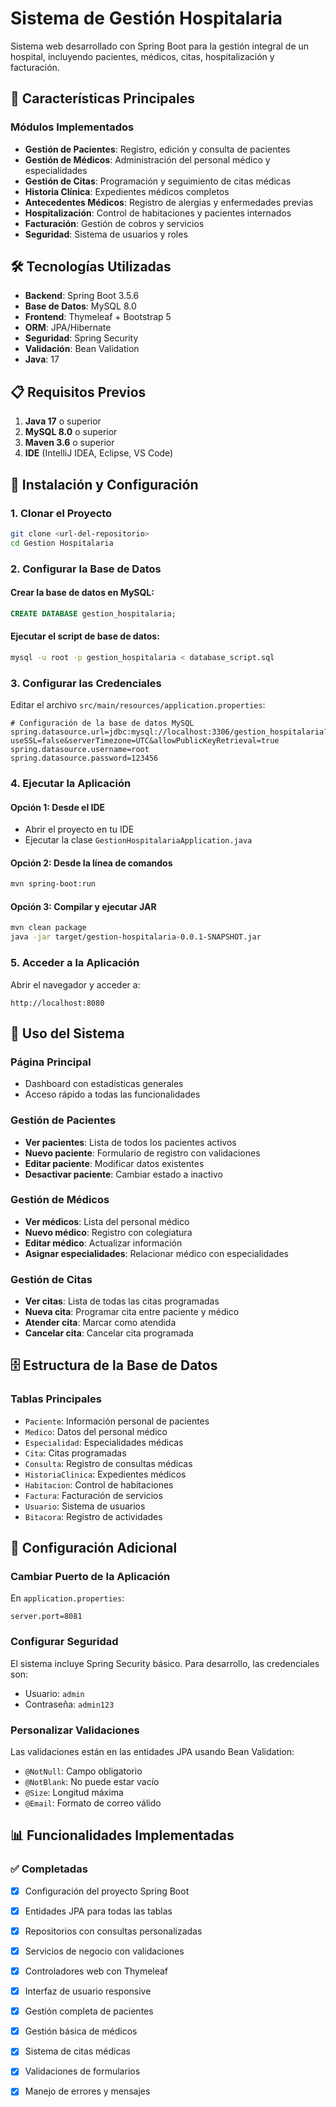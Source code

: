 # Sistema de Gestión Hospitalaria

Sistema web desarrollado con Spring Boot para la gestión integral de un hospital, incluyendo pacientes, médicos, citas, hospitalización y facturación.

## 🏥 Características Principales

### Módulos Implementados
- **Gestión de Pacientes**: Registro, edición y consulta de pacientes
- **Gestión de Médicos**: Administración del personal médico y especialidades
- **Gestión de Citas**: Programación y seguimiento de citas médicas
- **Historia Clínica**: Expedientes médicos completos
- **Antecedentes Médicos**: Registro de alergias y enfermedades previas
- **Hospitalización**: Control de habitaciones y pacientes internados
- **Facturación**: Gestión de cobros y servicios
- **Seguridad**: Sistema de usuarios y roles

## 🛠️ Tecnologías Utilizadas

- **Backend**: Spring Boot 3.5.6
- **Base de Datos**: MySQL 8.0
- **Frontend**: Thymeleaf + Bootstrap 5
- **ORM**: JPA/Hibernate
- **Seguridad**: Spring Security
- **Validación**: Bean Validation
- **Java**: 17

## 📋 Requisitos Previos

1. **Java 17** o superior
2. **MySQL 8.0** o superior
3. **Maven 3.6** o superior
4. **IDE** (IntelliJ IDEA, Eclipse, VS Code)

## 🚀 Instalación y Configuración

### 1. Clonar el Proyecto
```bash
git clone <url-del-repositorio>
cd Gestion Hospitalaria
```

### 2. Configurar la Base de Datos

#### Crear la base de datos en MySQL:
```sql
CREATE DATABASE gestion_hospitalaria;
```

#### Ejecutar el script de base de datos:
```bash
mysql -u root -p gestion_hospitalaria < database_script.sql
```

### 3. Configurar las Credenciales

Editar el archivo `src/main/resources/application.properties`:
```properties
# Configuración de la base de datos MySQL
spring.datasource.url=jdbc:mysql://localhost:3306/gestion_hospitalaria?useSSL=false&serverTimezone=UTC&allowPublicKeyRetrieval=true
spring.datasource.username=root
spring.datasource.password=123456
```

### 4. Ejecutar la Aplicación

#### Opción 1: Desde el IDE
- Abrir el proyecto en tu IDE
- Ejecutar la clase `GestionHospitalariaApplication.java`

#### Opción 2: Desde la línea de comandos
```bash
mvn spring-boot:run
```

#### Opción 3: Compilar y ejecutar JAR
```bash
mvn clean package
java -jar target/gestion-hospitalaria-0.0.1-SNAPSHOT.jar
```

### 5. Acceder a la Aplicación

Abrir el navegador y acceder a:
```
http://localhost:8080
```

## 📱 Uso del Sistema

### Página Principal
- Dashboard con estadísticas generales
- Acceso rápido a todas las funcionalidades

### Gestión de Pacientes
- **Ver pacientes**: Lista de todos los pacientes activos
- **Nuevo paciente**: Formulario de registro con validaciones
- **Editar paciente**: Modificar datos existentes
- **Desactivar paciente**: Cambiar estado a inactivo

### Gestión de Médicos
- **Ver médicos**: Lista del personal médico
- **Nuevo médico**: Registro con colegiatura
- **Editar médico**: Actualizar información
- **Asignar especialidades**: Relacionar médico con especialidades

### Gestión de Citas
- **Ver citas**: Lista de todas las citas programadas
- **Nueva cita**: Programar cita entre paciente y médico
- **Atender cita**: Marcar como atendida
- **Cancelar cita**: Cancelar cita programada

## 🗄️ Estructura de la Base de Datos

### Tablas Principales
- `Paciente`: Información personal de pacientes
- `Medico`: Datos del personal médico
- `Especialidad`: Especialidades médicas
- `Cita`: Citas programadas
- `Consulta`: Registro de consultas médicas
- `HistoriaClinica`: Expedientes médicos
- `Habitacion`: Control de habitaciones
- `Factura`: Facturación de servicios
- `Usuario`: Sistema de usuarios
- `Bitacora`: Registro de actividades

## 🔧 Configuración Adicional

### Cambiar Puerto de la Aplicación
En `application.properties`:
```properties
server.port=8081
```

### Configurar Seguridad
El sistema incluye Spring Security básico. Para desarrollo, las credenciales son:
- Usuario: `admin`
- Contraseña: `admin123`

### Personalizar Validaciones
Las validaciones están en las entidades JPA usando Bean Validation:
- `@NotNull`: Campo obligatorio
- `@NotBlank`: No puede estar vacío
- `@Size`: Longitud máxima
- `@Email`: Formato de correo válido

## 📊 Funcionalidades Implementadas

### ✅ Completadas
- [x] Configuración del proyecto Spring Boot
- [x] Entidades JPA para todas las tablas
- [x] Repositorios con consultas personalizadas
- [x] Servicios de negocio con validaciones
- [x] Controladores web con Thymeleaf
- [x] Interfaz de usuario responsive
- [x] Gestión completa de pacientes
- [x] Gestión básica de médicos
- [x] Sistema de citas médicas
- [x] Validaciones de formularios
- [x] Manejo de errores y mensajes





